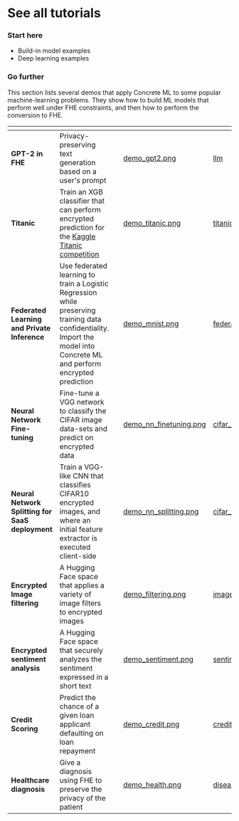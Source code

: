 # See all tutorials

### Start here

* Build-in model examples
* Deep learning examples

### Go further

This section lists several demos that apply Concrete ML to some popular machine-learning problems. They show how to build ML models that perform well under FHE constraints, and then how to perform the conversion to FHE.

<table data-view="cards"><thead><tr><th></th><th></th><th></th><th data-hidden data-card-cover data-type="files"></th><th data-hidden data-card-target data-type="content-ref"></th></tr></thead><tbody><tr><td><strong>GPT-2 in FHE</strong></td><td>Privacy-preserving text generation based on a user's prompt</td><td></td><td><a href="../.gitbook/assets/demo_gpt2.png">demo_gpt2.png</a></td><td><a href="../../use_case_examples/llm/">llm</a></td></tr><tr><td><strong>Titanic</strong></td><td>Train an XGB classifier that can perform encrypted prediction for the <a href="https://www.kaggle.com/c/titanic/">Kaggle Titanic competition</a></td><td></td><td><a href="../.gitbook/assets/demo_titanic.png">demo_titanic.png</a></td><td><a href="../../use_case_examples/titanic/">titanic</a></td></tr><tr><td><strong>Federated Learning and Private Inference</strong></td><td>Use federated learning to train a Logistic Regression while preserving training data confidentiality. Import the model into Concrete ML and perform encrypted prediction</td><td></td><td><a href="../.gitbook/assets/demo_mnist.png">demo_mnist.png</a></td><td><a href="../../use_case_examples/federated_learning/">federated_learning</a></td></tr><tr><td><strong>Neural Network Fine-tuning</strong></td><td>Fine-tune a VGG network to classify the CIFAR image data-sets and predict on encrypted data</td><td></td><td><a href="../.gitbook/assets/demo_nn_finetuning.png">demo_nn_finetuning.png</a></td><td><a href="../../use_case_examples/cifar/cifar_brevitas_finetuning/">cifar_brevitas_finetuning</a></td></tr><tr><td><strong>Neural Network Splitting for SaaS deployment</strong></td><td>Train a VGG-like CNN that classifies CIFAR10 encrypted images, and where an initial feature extractor is executed client-side</td><td></td><td><a href="../.gitbook/assets/demo_nn_splitting.png">demo_nn_splitting.png</a></td><td><a href="../../use_case_examples/cifar/cifar_brevitas_with_model_splitting/">cifar_brevitas_with_model_splitting</a></td></tr><tr><td><strong>Encrypted Image filtering</strong></td><td>A Hugging Face space that applies a variety of image filters to encrypted images</td><td></td><td><a href="../.gitbook/assets/demo_filtering.png">demo_filtering.png</a></td><td><a href="../../use_case_examples/image_filtering/">image_filtering</a></td></tr><tr><td><strong>Encrypted sentiment analysis</strong></td><td>A Hugging Face space that securely analyzes the sentiment expressed in a short text</td><td></td><td><a href="../.gitbook/assets/demo_sentiment.png">demo_sentiment.png</a></td><td><a href="../../use_case_examples/sentiment_analysis_with_transformer/">sentiment_analysis_with_transformer</a></td></tr><tr><td><strong>Credit Scoring</strong></td><td>Predict the chance of a given loan applicant defaulting on loan repayment</td><td></td><td><a href="../.gitbook/assets/demo_credit.png">demo_credit.png</a></td><td><a href="../../use_case_examples/credit_scoring/">credit_scoring</a></td></tr><tr><td><strong>Healthcare diagnosis</strong></td><td>Give a diagnosis using FHE to preserve the privacy of the patient</td><td></td><td><a href="../.gitbook/assets/demo_health.png">demo_health.png</a></td><td><a href="../../use_case_examples/disease_prediction/">disease_prediction</a></td></tr></tbody></table>
